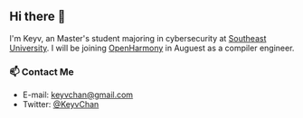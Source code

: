 ## Hi there 👋

I'm Keyv, an Master's student majoring in cybersecurity at [Southeast University](https://www.seu.edu.cn/). I will be joining [OpenHarmony](https://github.com/openharmony) in Auguest as a compiler engineer. 

### 📫 Contact Me
- E-mail: [keyvchan@gmail.com](mailto://keyvchan@gmail.com)
- Twitter: [@KeyvChan](https://twitter.com/KeyvChan)
